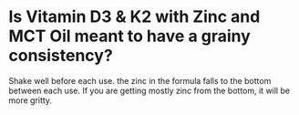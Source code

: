 # Is Vitamin D3 & K2 with Zinc and MCT Oil meant to have a grainy consistency?

Shake well before each use. the zinc in the formula falls to the bottom between each use. If you are getting mostly zinc from the bottom, it will be more gritty.